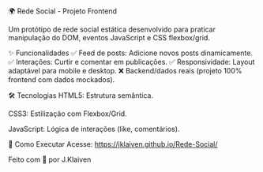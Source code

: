 🌍 Rede Social - Projeto Frontend

Um protótipo de rede social estática desenvolvido para praticar manipulação do DOM, eventos JavaScript e CSS flexbox/grid.

✨ Funcionalidades
✅ Feed de posts: Adicione novos posts dinamicamente.
✅ Interações: Curtir e comentar em publicações.
✅ Responsividade: Layout adaptável para mobile e desktop.
❌ Backend/dados reais (projeto 100% frontend com dados mockados).

🛠 Tecnologias
HTML5: Estrutura semântica.

CSS3: Estilização com Flexbox/Grid.

JavaScript: Lógica de interações (like, comentários).

🚀 Como Executar
Acesse: https://jklaiven.github.io/Rede-Social/

Feito com 💙 por J.Klaiven
